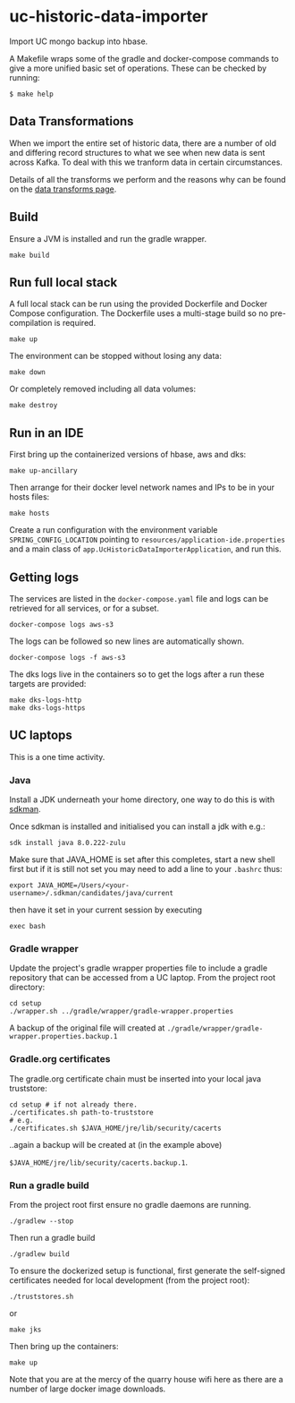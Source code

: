 # uc-historic-data-importer

Import UC mongo backup into hbase.


A Makefile wraps some of the gradle and docker-compose commands to give a
more unified basic set of operations. These can be checked by running:

```
$ make help
```

## Data Transformations

When we import the entire set of historic data, there are a number of old and differing record structures to what we see when new data is sent across Kafka. To deal with this we tranform data in certain circumstances.

Details of all the transforms we perform and the reasons why can be found on the [data transforms page](docs/data_transformations.md).

## Build

Ensure a JVM is installed and run the gradle wrapper.

```
make build
```

## Run full local stack

A full local stack can be run using the provided Dockerfile and Docker
Compose configuration. The Dockerfile uses a multi-stage build so no
pre-compilation is required.

```
make up
```

The environment can be stopped without losing any data:

```
make down
```

Or completely removed including all data volumes:

```
make destroy
```

## Run in an IDE

First bring up the containerized versions of hbase, aws and dks:

```
make up-ancillary
```

Then arrange for their docker level network names and IPs to be in your hosts files:

```
make hosts
```

Create a run configuration with the environment variable `SPRING_CONFIG_LOCATION`
pointing to `resources/application-ide.properties` and a main class of
`app.UcHistoricDataImporterApplication`, and run this.

## Getting logs

The services are listed in the `docker-compose.yaml` file and logs can be
retrieved for all services, or for a subset.

```
docker-compose logs aws-s3
```

The logs can be followed so new lines are automatically shown.

```
docker-compose logs -f aws-s3
```

The dks logs live in the containers so to get the logs after a run these targets are provided:

```
make dks-logs-http
make dks-logs-https
```

## UC laptops

This is a one time activity.

### Java

Install a JDK underneath your home directory, one way to do this is with
[sdkman](https://sdkman.io).

Once sdkman is installed and initialised you can install a jdk with e.g.:

```
sdk install java 8.0.222-zulu
```

Make sure that JAVA_HOME is set after this completes, start a new shell first
but if it is still not set you may need to add a line to your `.bashrc` thus:

```
export JAVA_HOME=/Users/<your-username>/.sdkman/candidates/java/current
```

then have it set in your current session by executing

```
exec bash
```

### Gradle wrapper

Update the project's gradle wrapper properties file to include a gradle
repository that can be accessed from a UC laptop. From the project root
directory:

```
cd setup
./wrapper.sh ../gradle/wrapper/gradle-wrapper.properties
```

A backup of the original file will created at
`./gradle/wrapper/gradle-wrapper.properties.backup.1`

### Gradle.org certificates

The gradle.org certificate chain must be inserted into your local java
truststore:

```
cd setup # if not already there.
./certificates.sh path-to-truststore
# e.g.
./certificates.sh $JAVA_HOME/jre/lib/security/cacerts
```

..again a backup will be created at (in the example above)

`$JAVA_HOME/jre/lib/security/cacerts.backup.1`.

### Run a gradle build

From the project root first ensure no gradle daemons are running.

```
./gradlew --stop
```

Then run a gradle build
```
./gradlew build
```

To ensure the dockerized setup is functional, first generate the self-signed
certificates needed for local development (from the project root):

```
./truststores.sh
```
or
```
make jks
```

Then bring up the containers:

```
make up
```

Note that you are at the mercy of the quarry house wifi here as there are a
number of large docker image downloads.

